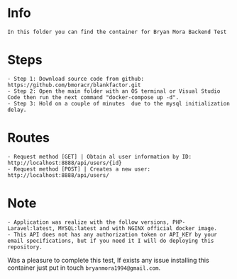 # Info

    In this folder you can find the container for Bryan Mora Backend Test

# Steps

    - Step 1: Download source code from github: https://github.com/bmoracr/blankfactor.git
    - Step 2: Open the main folder with an OS terminal or Visual Studio Code then run the next command "docker-compose up -d".
    - Step 3: Hold on a couple of minutes  due to the mysql initialization delay.

# Routes

    - Request method [GET] | Obtain al user information by ID: http://localhost:8888/api/users/{id}
    - Request method [POST] | Creates a new user: http://localhost:8888/api/users/

# Note

    - Application was realize with the follow versions, PHP-Laravel:latest, MYSQL:latest and with NGINX official docker image. 
    - This API does not has any authorization token or API_KEY by your email specifications, but if you need it I will do deploying this repository.

Was a pleasure to complete this test, If exists any issue installing this container just put in touch `bryanmora1994@gmail.com`.
